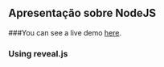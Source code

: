 ## Apresentação sobre NodeJS

###You can see a live demo <a href="http://allanesquina.github.io/slidesnodejs/" target="_blank">here</a>.

### Using reveal.js
